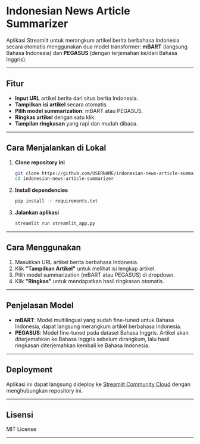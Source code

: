 # Indonesian News Article Summarizer

Aplikasi Streamlit untuk merangkum artikel berita berbahasa Indonesia secara otomatis menggunakan dua model transformer: **mBART** (langsung Bahasa Indonesia) dan **PEGASUS** (dengan terjemahan ke/dari Bahasa Inggris).

---

## Fitur

- **Input URL** artikel berita dari situs berita Indonesia.
- **Tampilkan isi artikel** secara otomatis.
- **Pilih model summarization**: mBART atau PEGASUS.
- **Ringkas artikel** dengan satu klik.
- **Tampilan ringkasan** yang rapi dan mudah dibaca.

---

## Cara Menjalankan di Lokal

1. **Clone repository ini**
    ```sh
    git clone https://github.com/USERNAME/indonesian-news-article-summarizer.git
    cd indonesian-news-article-summarizer
    ```

2. **Install dependencies**
    ```sh
    pip install -r requirements.txt
    ```

3. **Jalankan aplikasi**
    ```sh
    streamlit run streamlit_app.py
    ```

---

## Cara Menggunakan

1. Masukkan URL artikel berita berbahasa Indonesia.
2. Klik **"Tampilkan Artikel"** untuk melihat isi lengkap artikel.
3. Pilih model summarization (mBART atau PEGASUS) di dropdown.
4. Klik **"Ringkas"** untuk mendapatkan hasil ringkasan otomatis.

---

## Penjelasan Model

- **mBART**: Model multilingual yang sudah fine-tuned untuk Bahasa Indonesia, dapat langsung merangkum artikel berbahasa Indonesia.
- **PEGASUS**: Model fine-tuned pada dataset Bahasa Inggris. Artikel akan diterjemahkan ke Bahasa Inggris sebelum dirangkum, lalu hasil ringkasan diterjemahkan kembali ke Bahasa Indonesia.

---

## Deployment

Aplikasi ini dapat langsung dideploy ke [Streamlit Community Cloud](https://streamlit.io/cloud) dengan menghubungkan repository ini.

---

## Lisensi

MIT License

---
